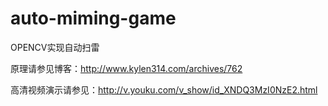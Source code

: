 auto-miming-game
================

OPENCV实现自动扫雷

原理请参见博客：http://www.kylen314.com/archives/762

高清视频演示请参见：http://v.youku.com/v_show/id_XNDQ3MzI0NzE2.html